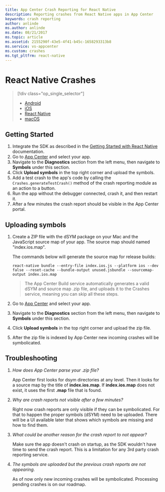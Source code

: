 ```yaml
---
title: App Center Crash Reporting for React Native
description: Reporting crashes from React Native apps in App Center
keywords: crash reporting
author: anlinde
ms.author: anlinde
ms.date: 08/21/2017
ms.topic: article
ms.assetid: 2155290f-43e5-4f41-b45c-1658293313b8
ms.service: vs-appcenter
ms.custom: crashes
ms.tgt_pltfrm: react-native
---
```


# React Native Crashes

> [!div class="op_single_selector"]
> * [Android](android.md)
> * [iOS](ios.md)
> * [React Native](react-native.md)
> * [macOS](macos.md)

## Getting Started

1. Integrate the SDK as described in the [Getting Started with React Native](~/sdk/getting-started/react-native.md) documentation.
2. Go to [App Center](https://appcenter.ms/apps) and select your app.
3. Navigate to the **Diagnostics** section from the left menu, then navigate to **Symbols** under this section.
4. Click **Upload symbols** in the top right corner and upload the symbols.
5. Add a test crash to the app's code by calling the `Crashes.generateTestCrash()` method of the crash reporting module as an action to a button.
6. Run the app without the debugger connected, crash it, and then restart it.
7. After a few minutes the crash report should be visible in the App Center portal.

## Uploading symbols

1. Create a ZIP file with the dSYM package on your Mac and the JavaScript source map of your app. The source map should named "index.ios.map".

    The commands below will generate the source map for release builds:
    
    ```shell
    react-native bundle --entry-file index.ios.js --platform ios --dev false --reset-cache --bundle-output unused.jsbundle --sourcemap-output index.ios.map
    ```

    > The App Center Build service automatically generates a valid dSYM and source map .zip file, and uploads it to the Crashes service, meaning you can skip all these steps.

2. Go to [App Center](https://appcenter.ms/apps) and select your app.
3. Navigate to the **Diagnostics** section from the left menu, then navigate to **Symbols** under this section.
4. Click **Upload symbols** in the top right corner and upload the zip file.
5. After the zip file is indexed by App Center new incoming crashes will be symbolicated.

## Troubleshooting

1. *How does App Center parse your .zip file?*

    App Center first looks for dsym directories at any level. Then it looks for a source map by the title of **index.ios.map**. If **index.ios.map** does not exist, it uses the first **.map** file that is found.

2. *Why are crash reports not visible after a few minutes?*

    Right now crash reports are only visible if they can be symbolicated. For that to happen the proper symbols (dSYM) need to be uploaded. There will be a UI available later that shows which symbols are missing and how to find them.

3. *What could be another reason for the crash report to not appear?*

    Make sure the app doesn't crash on startup, as the SDK wouldn't have time to send the crash report. This is a limitation for any 3rd party crash reporting service.

4. *The symbols are uploaded but the previous crash reports are not appearing.*

    As of now only new incoming crashes will be symbolicated. Processing pending crashes is on our roadmap.

